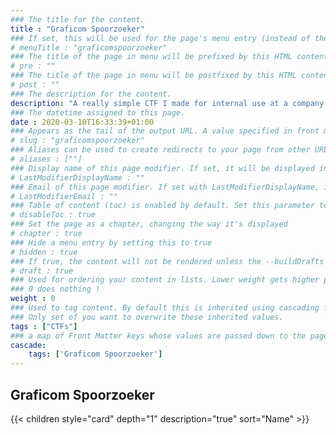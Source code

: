 ```yaml
---
### The title for the content.
title : "Graficom Spoorzoeker"
### If set, this will be used for the page's menu entry (instead of the `title` attribute)
# menuTitle : "graficomspoorzoeker"
### The title of the page in menu will be prefixed by this HTML content
# pre : ""
### The title of the page in menu will be postfixed by this HTML content
# post : ""
### The description for the content.
description: "A really simple CTF I made for internal use at a company I worked for."
### The datetime assigned to this page.
date : 2020-03-10T16:33:39+01:00
### Appears as the tail of the output URL. A value specified in front matter will override the segment of the URL based on the filename.
# slug : "graficomspoorzoeker"
### Aliases can be used to create redirects to your page from other URLs.
# aliases : [""]
### Display name of this page modifier. If set, it will be displayed in the footer.
# LastModifierDisplayName : ""
### Email of this page modifier. If set with LastModifierDisplayName, it will be displayed in the footer
# LastModifierEmail : ""
### Table of content (toc) is enabled by default. Set this parameter to true to disable it.
# disableToc : true
### Set the page as a chapter, changing the way it's displayed
# chapter : true
### Hide a menu entry by setting this to true
# hidden : true
### If true, the content will not be rendered unless the --buildDrafts flag is passed to the hugo command.
# draft : true
### Used for ordering your content in lists. Lower weight gets higher precedence. So content with lower weight will come first.
### 0 does nothing !
weight : 0
### Used to tag content. By default this is inherited using cascading from _index.md files
### Only set of you want to overwrite these inherited values.
tags : ["CTFs"]
### a map of Front Matter keys whose values are passed down to the page’s descendants unless overwritten by self or a closer ancestor’s cascade. 
cascade:
    tags: ['Graficom Spoorzoeker']
---
```


## Graficom Spoorzoeker

{{< children style="card" depth="1" description="true" sort="Name" >}}

